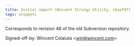 ```yaml
---
title: Initial import (Wincent Strings Utility, cbaaf97)
tags: snippets
---
```


Corresponds to revision 46 of the old Subversion repository.

Signed-off-by: Wincent Colaiuta &lt;win@wincent.com&gt;
